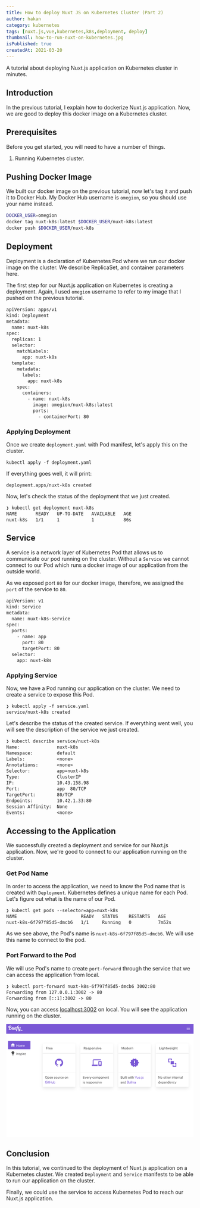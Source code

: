 ```yaml
---
title: How to deploy Nuxt JS on Kubernetes Cluster (Part 2)
author: hakan
category: kubernetes
tags: [nuxt.js,vue,kubernetes,k8s,deployment, deploy]
thumbnail: how-to-run-nuxt-on-kubernetes.jpg
isPublished: true
createdAt: 2021-03-20
---
```


A tutorial about deploying Nuxt.js application on Kubernetes cluster in minutes.
<!--more-->

## Introduction

In the previous tutorial, I explain how to dockerize Nuxt.js application. Now, we are good to deploy this docker image on a Kubernetes cluster.

## Prerequisites
Before you get started, you will need to have a number of things.
1. Running Kubernetes cluster.

## Pushing Docker Image

We built our docker image on the previous tutorial, now let's tag it and push it to Docker Hub. My Docker Hub username is `omegion`, so you should use your name instead.

```bash
DOCKER_USER=omegion
docker tag nuxt-k8s:latest $DOCKER_USER/nuxt-k8s:latest
docker push $DOCKER_USER/nuxt-k8s
```

## Deployment

Deployment is a declaration of Kubernetes Pod where we run our docker image on the cluster. We describe ReplicaSet, and container parameters here.

The first step for our Nuxt.js application on Kubernetes is creating a deployment. Again, I used `omegion` username to refer to my image that I pushed on the previous tutorial.

```yaml[deployment.yaml]
apiVersion: apps/v1
kind: Deployment
metadata:
  name: nuxt-k8s
spec:
  replicas: 1
  selector:
    matchLabels:
      app: nuxt-k8s
  template:
    metadata:
      labels:
        app: nuxt-k8s
    spec:
      containers:
        - name: nuxt-k8s
          image: omegion/nuxt-k8s:latest
          ports:
            - containerPort: 80
```

### Applying Deployment

Once we create `deployment.yaml` with Pod manifest, let's apply this on the cluster.

```shell
kubectl apply -f deployment.yaml
```

If everything goes well, it will print:

```shell
deployment.apps/nuxt-k8s created
```

Now, let's check the status of the deployment that we just created.

```shell
❯ kubectl get deployment nuxt-k8s           
NAME       READY   UP-TO-DATE   AVAILABLE   AGE
nuxt-k8s   1/1     1            1           86s
```

## Service

A service is a network layer of Kubernetes Pod that allows us to communicate our pod running on the cluster. Without a `Service` we cannot connect to our Pod which runs a docker image of our application from the outside world.

As we exposed port `80` for our docker image, therefore, we assigned the `port` of the service to `80`. 

```yaml[service.yaml]
apiVersion: v1
kind: Service
metadata:
  name: nuxt-k8s-service
spec:
  ports:
    - name: app
      port: 80
      targetPort: 80
  selector:
    app: nuxt-k8s
```

### Applying Service

Now, we have a Pod running our application on the cluster. We need to create a service to expose this Pod.

```shell
❯ kubectl apply -f service.yaml   
service/nuxt-k8s created
```

Let's describe the status of the created service. If everything went well, you will see the description of the service we just created.

```shell
❯ kubectl describe service/nuxt-k8s   
Name:              nuxt-k8s
Namespace:         default
Labels:            <none>
Annotations:       <none>
Selector:          app=nuxt-k8s
Type:              ClusterIP
IP:                10.43.158.98
Port:              app  80/TCP
TargetPort:        80/TCP
Endpoints:         10.42.1.33:80
Session Affinity:  None
Events:            <none>
```

## Accessing to the Application

We successfully created a deployment and service for our Nuxt.js application. Now, we're good to connect to our application running on the cluster.

### Get Pod Name

In order to access the application, we need to know the Pod name that is created with `Deployment`. Kubernetes defines a unique name for each Pod. Let's figure out what is the name of our Pod.

```shell
❯ kubectl get pods --selector=app=nuxt-k8s
NAME                        READY   STATUS    RESTARTS   AGE
nuxt-k8s-6f797f85d5-dmcb6   1/1     Running   0          7m52s
```

As we see above, the Pod's name is `nuxt-k8s-6f797f85d5-dmcb6`. We will use this name to connect to the pod.

### Port Forward to the Pod

We will use Pod's name to create `port-forward` through the service that we can access the application from local.

```shell
❯ kubectl port-forward nuxt-k8s-6f797f85d5-dmcb6 3002:80
Forwarding from 127.0.0.1:3002 -> 80
Forwarding from [::1]:3002 -> 80
```

Now, you can access [localhost:3002](http://localhost:3002) on local. You will see the application running on the cluster.

![image](/public/img/nuxt-k8s-screenshot-1.png "Nuxt.js Application Screen")

## Conclusion

In this tutorial, we continued to the deployment of Nuxt.js application on a Kubernetes cluster. We created `Deployment` and `Service` manifests to be able to run our application on the cluster.

Finally, we could use the service to access Kubernetes Pod to reach our Nuxt.js application.